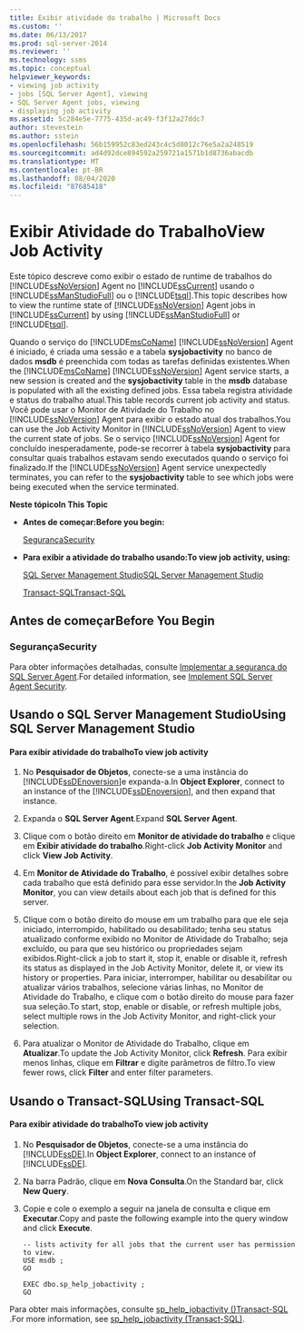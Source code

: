 ```yaml
---
title: Exibir atividade do trabalho | Microsoft Docs
ms.custom: ''
ms.date: 06/13/2017
ms.prod: sql-server-2014
ms.reviewer: ''
ms.technology: ssms
ms.topic: conceptual
helpviewer_keywords:
- viewing job activity
- jobs [SQL Server Agent], viewing
- SQL Server Agent jobs, viewing
- displaying job activity
ms.assetid: 5c284e5e-7775-435d-ac49-f3f12a27ddc7
author: stevestein
ms.author: sstein
ms.openlocfilehash: 56b159952c83ed243c4c5d8012c76e5a2a248519
ms.sourcegitcommit: ad4d92dce894592a259721a1571b1d8736abacdb
ms.translationtype: MT
ms.contentlocale: pt-BR
ms.lasthandoff: 08/04/2020
ms.locfileid: "87685418"
---
```

# <a name="view-job-activity"></a><span data-ttu-id="11869-102">Exibir Atividade do Trabalho</span><span class="sxs-lookup"><span data-stu-id="11869-102">View Job Activity</span></span>
  <span data-ttu-id="11869-103">Este tópico descreve como exibir o estado de runtime de trabalhos do [!INCLUDE[ssNoVersion](../../includes/ssnoversion-md.md)] Agent no [!INCLUDE[ssCurrent](../../includes/sscurrent-md.md)] usando o [!INCLUDE[ssManStudioFull](../../includes/ssmanstudiofull-md.md)] ou o [!INCLUDE[tsql](../../includes/tsql-md.md)].</span><span class="sxs-lookup"><span data-stu-id="11869-103">This topic describes how to view the runtime state of [!INCLUDE[ssNoVersion](../../includes/ssnoversion-md.md)] Agent jobs in [!INCLUDE[ssCurrent](../../includes/sscurrent-md.md)] by using [!INCLUDE[ssManStudioFull](../../includes/ssmanstudiofull-md.md)] or [!INCLUDE[tsql](../../includes/tsql-md.md)].</span></span>  
  
 <span data-ttu-id="11869-104">Quando o serviço do [!INCLUDE[msCoName](../../includes/msconame-md.md)] [!INCLUDE[ssNoVersion](../../includes/ssnoversion-md.md)] Agent é iniciado, é criada uma sessão e a tabela **sysjobactivity** no banco de dados **msdb** é preenchida com todas as tarefas definidas existentes.</span><span class="sxs-lookup"><span data-stu-id="11869-104">When the [!INCLUDE[msCoName](../../includes/msconame-md.md)] [!INCLUDE[ssNoVersion](../../includes/ssnoversion-md.md)] Agent service starts, a new session is created and the **sysjobactivity** table in the **msdb** database is populated with all the existing defined jobs.</span></span> <span data-ttu-id="11869-105">Essa tabela registra atividade e status do trabalho atual.</span><span class="sxs-lookup"><span data-stu-id="11869-105">This table records current job activity and status.</span></span> <span data-ttu-id="11869-106">Você pode usar o Monitor de Atividade do Trabalho no [!INCLUDE[ssNoVersion](../../includes/ssnoversion-md.md)] Agent para exibir o estado atual dos trabalhos.</span><span class="sxs-lookup"><span data-stu-id="11869-106">You can use the Job Activity Monitor in [!INCLUDE[ssNoVersion](../../includes/ssnoversion-md.md)] Agent to view the current state of jobs.</span></span> <span data-ttu-id="11869-107">Se o serviço [!INCLUDE[ssNoVersion](../../includes/ssnoversion-md.md)] Agent for concluído inesperadamente, pode-se recorrer à tabela **sysjobactivity** para consultar quais trabalhos estavam sendo executados quando o serviço foi finalizado.</span><span class="sxs-lookup"><span data-stu-id="11869-107">If the [!INCLUDE[ssNoVersion](../../includes/ssnoversion-md.md)] Agent service unexpectedly terminates, you can refer to the **sysjobactivity** table to see which jobs were being executed when the service terminated.</span></span>  
  
 <span data-ttu-id="11869-108">**Neste tópico**</span><span class="sxs-lookup"><span data-stu-id="11869-108">**In This Topic**</span></span>  
  
-   <span data-ttu-id="11869-109">**Antes de começar:**</span><span class="sxs-lookup"><span data-stu-id="11869-109">**Before you begin:**</span></span>  
  
     [<span data-ttu-id="11869-110">Segurança</span><span class="sxs-lookup"><span data-stu-id="11869-110">Security</span></span>](#Security)  
  
-   <span data-ttu-id="11869-111">**Para exibir a atividade do trabalho usando:**</span><span class="sxs-lookup"><span data-stu-id="11869-111">**To view job activity, using:**</span></span>  
  
     [<span data-ttu-id="11869-112">SQL Server Management Studio</span><span class="sxs-lookup"><span data-stu-id="11869-112">SQL Server Management Studio</span></span>](#SSMS)  
  
     [<span data-ttu-id="11869-113">Transact-SQL</span><span class="sxs-lookup"><span data-stu-id="11869-113">Transact-SQL</span></span>](#TSQL)  
  
## <a name="before-you-begin"></a><span data-ttu-id="11869-114">Antes de começar</span><span class="sxs-lookup"><span data-stu-id="11869-114">Before You Begin</span></span>  
  
###  <a name="security"></a><a name="Security"></a> <span data-ttu-id="11869-115">Segurança</span><span class="sxs-lookup"><span data-stu-id="11869-115">Security</span></span>  
 <span data-ttu-id="11869-116">Para obter informações detalhadas, consulte [Implementar a segurança do SQL Server Agent](implement-sql-server-agent-security.md).</span><span class="sxs-lookup"><span data-stu-id="11869-116">For detailed information, see [Implement SQL Server Agent Security](implement-sql-server-agent-security.md).</span></span>  
  
##  <a name="using-sql-server-management-studio"></a><a name="SSMS"></a> <span data-ttu-id="11869-117">Usando o SQL Server Management Studio</span><span class="sxs-lookup"><span data-stu-id="11869-117">Using SQL Server Management Studio</span></span>  
  
#### <a name="to-view-job-activity"></a><span data-ttu-id="11869-118">Para exibir atividade do trabalho</span><span class="sxs-lookup"><span data-stu-id="11869-118">To view job activity</span></span>  
  
1.  <span data-ttu-id="11869-119">No **Pesquisador de Objetos**, conecte-se a uma instância do [!INCLUDE[ssDEnoversion](../../includes/ssdenoversion-md.md)]e expanda-a.</span><span class="sxs-lookup"><span data-stu-id="11869-119">In **Object Explorer**, connect to an instance of the [!INCLUDE[ssDEnoversion](../../includes/ssdenoversion-md.md)], and then expand that instance.</span></span>  
  
2.  <span data-ttu-id="11869-120">Expanda o **SQL Server Agent**.</span><span class="sxs-lookup"><span data-stu-id="11869-120">Expand **SQL Server Agent**.</span></span>  
  
3.  <span data-ttu-id="11869-121">Clique com o botão direito em **Monitor de atividade do trabalho** e clique em **Exibir atividade do trabalho**.</span><span class="sxs-lookup"><span data-stu-id="11869-121">Right-click **Job Activity Monitor** and click **View Job Activity**.</span></span>  
  
4.  <span data-ttu-id="11869-122">Em **Monitor de Atividade do Trabalho**, é possível exibir detalhes sobre cada trabalho que está definido para esse servidor.</span><span class="sxs-lookup"><span data-stu-id="11869-122">In the **Job Activity Monitor**, you can view details about each job that is defined for this server.</span></span>  
  
5.  <span data-ttu-id="11869-123">Clique com o botão direito do mouse em um trabalho para que ele seja iniciado, interrompido, habilitado ou desabilitado; tenha seu status atualizado conforme exibido no Monitor de Atividade do Trabalho; seja excluído, ou para que seu histórico ou propriedades sejam exibidos.</span><span class="sxs-lookup"><span data-stu-id="11869-123">Right-click a job to start it, stop it, enable or disable it, refresh its status as displayed in the Job Activity Monitor, delete it, or view its history or properties.</span></span>  <span data-ttu-id="11869-124">Para iniciar, interromper, habilitar ou desabilitar ou atualizar vários trabalhos, selecione várias linhas, no Monitor de Atividade do Trabalho, e clique com o botão direito do mouse para fazer sua seleção.</span><span class="sxs-lookup"><span data-stu-id="11869-124">To start, stop, enable or disable, or refresh multiple jobs, select multiple rows in the Job Activity Monitor, and right-click your selection.</span></span>  
  
6.  <span data-ttu-id="11869-125">Para atualizar o Monitor de Atividade do Trabalho, clique em **Atualizar**.</span><span class="sxs-lookup"><span data-stu-id="11869-125">To update the Job Activity Monitor, click **Refresh**.</span></span> <span data-ttu-id="11869-126">Para exibir menos linhas, clique em **Filtrar** e digite parâmetros de filtro.</span><span class="sxs-lookup"><span data-stu-id="11869-126">To view fewer rows, click **Filter** and enter filter parameters.</span></span>  
  
##  <a name="using-transact-sql"></a><a name="TSQL"></a> <span data-ttu-id="11869-127">Usando o Transact-SQL</span><span class="sxs-lookup"><span data-stu-id="11869-127">Using Transact-SQL</span></span>  
  
#### <a name="to-view-job-activity"></a><span data-ttu-id="11869-128">Para exibir atividade do trabalho</span><span class="sxs-lookup"><span data-stu-id="11869-128">To view job activity</span></span>  
  
1.  <span data-ttu-id="11869-129">No **Pesquisador de Objetos**, conecte-se a uma instância do [!INCLUDE[ssDE](../../includes/ssde-md.md)].</span><span class="sxs-lookup"><span data-stu-id="11869-129">In **Object Explorer**, connect to an instance of [!INCLUDE[ssDE](../../includes/ssde-md.md)].</span></span>  
  
2.  <span data-ttu-id="11869-130">Na barra Padrão, clique em **Nova Consulta**.</span><span class="sxs-lookup"><span data-stu-id="11869-130">On the Standard bar, click **New Query**.</span></span>  
  
3.  <span data-ttu-id="11869-131">Copie e cole o exemplo a seguir na janela de consulta e clique em **Executar**.</span><span class="sxs-lookup"><span data-stu-id="11869-131">Copy and paste the following example into the query window and click **Execute**.</span></span>  
  
    ```  
    -- lists activity for all jobs that the current user has permission to view.  
    USE msdb ;  
    GO  
  
    EXEC dbo.sp_help_jobactivity ;  
    GO  
    ```  
  
 <span data-ttu-id="11869-132">Para obter mais informações, consulte [sp_help_jobactivity &#40;&#41;Transact-SQL ](/sql/relational-databases/system-stored-procedures/sp-help-jobactivity-transact-sql).</span><span class="sxs-lookup"><span data-stu-id="11869-132">For more information, see [sp_help_jobactivity &#40;Transact-SQL&#41;](/sql/relational-databases/system-stored-procedures/sp-help-jobactivity-transact-sql).</span></span>  
  
  
